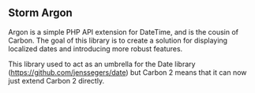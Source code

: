 ## Storm Argon

Argon is a simple PHP API extension for DateTime, and is the cousin of Carbon. The goal of this library is to create a solution for displaying localized dates and introducing more robust features.

This library used to act as an umbrella for the Date library (https://github.com/jenssegers/date) but Carbon 2 means that it can now just extend Carbon 2 directly.